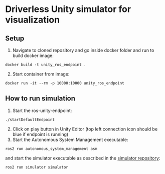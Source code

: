 # Driverless Unity simulator for visualization

## Setup
1. Navigate to cloned repository and go inside docker folder and run to build docker image:
```
docker build -t unity_ros_endpoint .
```
2. Start container from image:
```
docker run -it --rm -p 10000:10000 unity_ros_endpoint
```
## How to run simulation
1. Start the ros-unity-endpoint:
```
./startDefaultEndpoint
```
2. Click on play button in Unity Editor (top left connection icon should be blue if endpoint is running)
3. Start the Autonomous System Management executable:
```
ros2 run autonomous_system_management asm
```
and start the simulator executable as described in the [simulator repository](https://gitlab.dynamics-regensburg.de/dynamics/driverless/rpd23/simulator):
```
ros2 run simulator simulator
```
